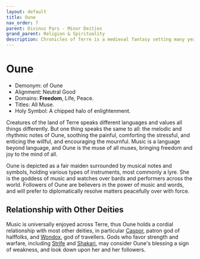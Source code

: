 ```yaml
---
layout: default
title: Oune
nav_order: 7
parent: Divinus Pars - Minor Deities
grand_parent: Religion & Spirituality
description: Chronicles of Terre is a medieval fantasy setting many years in the writing.
---
```


# Oune

- Demonym: of Oune
- Alignment: Neutral Good
- Domains: **Freedom**, Life, Peace.
- Titles: All Muse.
- Holy Symbol: A chipped halo of enlightenment.

Creatures of the land of Terre speaks different languages and values all things differently. But one thing speaks the same to all: the melodic and rhythmic notes of Oune, soothing the painful, comforting the stressful, and enticing the willful, and encouraging the mournful. Music is a language beyond language, and Oune is the muse of all muses, bringing freedom and joy to the mind of all.

Oune is depicted as a fair maiden surrounded by musical notes and symbols, holding various types of instruments, most commonly a lyre. She is the goddess of music and watches over bards and performers across the world. Followers of Oune are believers in the power of music and words, and will prefer to diplomatically resolve matters peacefully over with force.

## Relationship with Other Deities

Music is universally enjoyed across Terre, thus Oune holds a cordial relationship with most other deities, in particular [Caspor](../patronus/Caspor), patron god of halffolks, and [Wondox](Wondox), god of travellers. Gods who favor strength and warfare, including [Strife](../maioris/Strife) and [Shakari](../patronus/Shakari), may consider Oune's blessing a sign of weakness, and look down upon her and her followers.